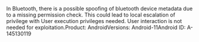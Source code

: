 In Bluetooth, there is a possible spoofing of bluetooth device metadata due to a missing permission check. This could lead to local escalation of privilege with User execution privileges needed. User interaction is not needed for exploitation.Product: AndroidVersions: Android-11Android ID: A-145130119